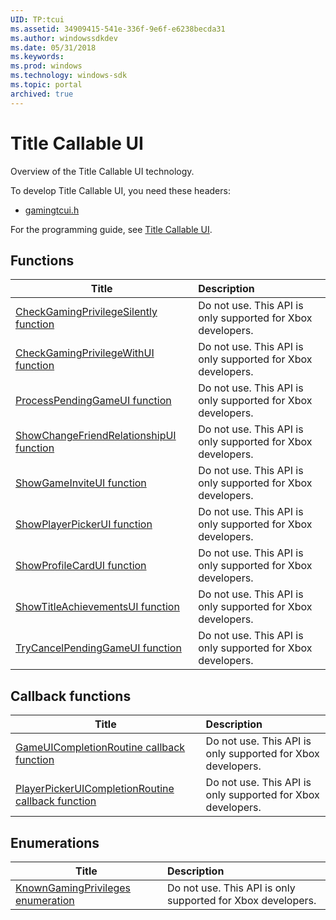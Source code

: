 ```yaml
---
UID: TP:tcui
ms.assetid: 34909415-541e-336f-9e6f-e6238becda31
ms.author: windowssdkdev
ms.date: 05/31/2018
ms.keywords: 
ms.prod: windows
ms.technology: windows-sdk
ms.topic: portal
archived: true
---
```


# Title Callable UI



Overview of the Title Callable UI technology.

To develop Title Callable UI, you need these headers:

 * [gamingtcui.h](..\gamingtcui\index.md)

For the programming guide, see [Title Callable UI](/previous-versions/windows/desktop/tcui).

## Functions

| Title   | Description   |
| ---- |:---- |
| [CheckGamingPrivilegeSilently function](..\gamingtcui\nf-gamingtcui-checkgamingprivilegesilently.md) | Do not use. This API is only supported for Xbox developers. |
| [CheckGamingPrivilegeWithUI function](..\gamingtcui\nf-gamingtcui-checkgamingprivilegewithui.md) | Do not use. This API is only supported for Xbox developers. |
| [ProcessPendingGameUI function](..\gamingtcui\nf-gamingtcui-processpendinggameui.md) | Do not use. This API is only supported for Xbox developers. |
| [ShowChangeFriendRelationshipUI function](..\gamingtcui\nf-gamingtcui-showchangefriendrelationshipui.md) | Do not use. This API is only supported for Xbox developers. |
| [ShowGameInviteUI function](..\gamingtcui\nf-gamingtcui-showgameinviteui.md) | Do not use. This API is only supported for Xbox developers. |
| [ShowPlayerPickerUI function](..\gamingtcui\nf-gamingtcui-showplayerpickerui.md) | Do not use. This API is only supported for Xbox developers. |
| [ShowProfileCardUI function](..\gamingtcui\nf-gamingtcui-showprofilecardui.md) | Do not use. This API is only supported for Xbox developers. |
| [ShowTitleAchievementsUI function](..\gamingtcui\nf-gamingtcui-showtitleachievementsui.md) | Do not use. This API is only supported for Xbox developers. |
| [TryCancelPendingGameUI function](..\gamingtcui\nf-gamingtcui-trycancelpendinggameui.md) | Do not use. This API is only supported for Xbox developers. |

## Callback functions

| Title   | Description   |
| ---- |:---- |
| [GameUICompletionRoutine callback function](..\gamingtcui\nc-gamingtcui-gameuicompletionroutine.md) | Do not use. This API is only supported for Xbox developers. |
| [PlayerPickerUICompletionRoutine callback function](..\gamingtcui\nc-gamingtcui-playerpickeruicompletionroutine.md) | Do not use. This API is only supported for Xbox developers. |

## Enumerations

| Title   | Description   |
| ---- |:---- |
| [KnownGamingPrivileges enumeration](..\gamingtcui\ne-gamingtcui-knowngamingprivileges.md) | Do not use. This API is only supported for Xbox developers. |
